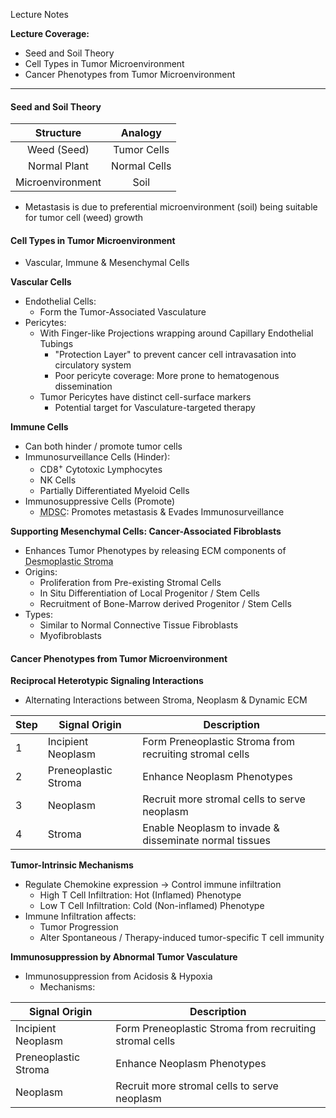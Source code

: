 Lecture Notes

**Lecture Coverage:**
- Seed and Soil Theory
- Cell Types in Tumor Microenvironment
- Cancer Phenotypes from Tumor Microenvironment

---
#### **Seed and Soil Theory**

|    Structure     |   Analogy    |
| :--------------: | :----------: |
|   Weed (Seed)    | Tumor Cells  |
|   Normal Plant   | Normal Cells |
| Microenvironment |     Soil     |
- Metastasis is due to preferential microenvironment (soil) being suitable for tumor cell (weed) growth


#### **Cell Types in Tumor Microenvironment**
- Vascular, Immune & Mesenchymal Cells

**Vascular Cells**
- Endothelial Cells: 
	- Form the Tumor-Associated Vasculature
- Pericytes: 
	- With Finger-like Projections wrapping around Capillary Endothelial Tubings
		- "Protection Layer" to prevent cancer cell intravasation into circulatory system
		- Poor pericyte coverage: More prone to hematogenous dissemination
	- Tumor Pericytes have distinct cell-surface markers
		- Potential target for Vasculature-targeted therapy

**Immune Cells**
- Can both hinder / promote tumor cells
- Immunosurveillance Cells (Hinder):
	- CD8<sup>+</sup> Cytotoxic Lymphocytes
	- NK Cells
	- Partially Differentiated Myeloid Cells
- Immunosuppressive Cells (Promote)
	- <abbr Title="Myeloid-Derived Suppressor Cells">MDSC</abbr>: Promotes metastasis & Evades Immunosurveillance

**Supporting Mesenchymal Cells: Cancer-Associated Fibroblasts**
- Enhances Tumor Phenotypes by releasing ECM components of <abbr Title="Growth of Fibrous Connective Tissues associated with malignant tumors">Desmoplastic Stroma</abbr>
- Origins:
	- Proliferation from Pre-existing Stromal Cells
	- In Situ Differentiation of Local Progenitor / Stem Cells
	- Recruitment of Bone-Marrow derived Progenitor / Stem Cells
- Types:
	- Similar to Normal Connective Tissue Fibroblasts
	- Myofibroblasts



#### **Cancer Phenotypes from Tumor Microenvironment**
**Reciprocal Heterotypic Signaling Interactions**
- Alternating Interactions between Stroma, Neoplasm & Dynamic ECM

| Step | Signal Origin        | Description                                             |
| ---- | -------------------- | ------------------------------------------------------- |
| 1    | Incipient Neoplasm   | Form Preneoplastic Stroma from recruiting stromal cells |
| 2    | Preneoplastic Stroma | Enhance Neoplasm Phenotypes                             |
| 3    | Neoplasm             | Recruit more stromal cells to serve neoplasm            |
| 4    | Stroma               | Enable Neoplasm to invade & disseminate normal tissues  |

**Tumor-Intrinsic Mechanisms**
- Regulate Chemokine expression → Control immune infiltration
	- High T Cell Infiltration: Hot (Inflamed) Phenotype
	- Low T Cell Infiltration: Cold (Non-inflamed) Phenotype
- Immune Infiltration affects:
	- Tumor Progression
	- Alter Spontaneous / Therapy-induced tumor-specific T cell immunity


**Immunosuppression by Abnormal Tumor Vasculature**
- Immunosuppression from Acidosis & Hypoxia
	- Mechanisms:

| Signal Origin        | Description                                             |
| -------------------- | ------------------------------------------------------- |
| Incipient Neoplasm   | Form Preneoplastic Stroma from recruiting stromal cells |
| Preneoplastic Stroma | Enhance Neoplasm Phenotypes                             |
| Neoplasm             | Recruit more stromal cells to serve neoplasm            |
